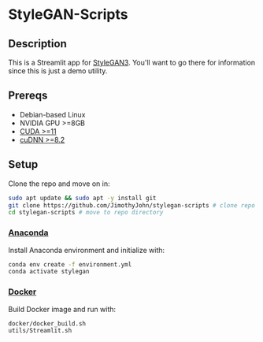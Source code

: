 # StyleGAN-Scripts

## Description

This is a Streamlit app for [StyleGAN3](https://github.com/NVlabs/stylegan3/). You'll want to go there for information since this is just a demo utility.

## Prereqs

* Debian-based Linux
* NVIDIA GPU >=8GB
* [CUDA >=11](https://developer.nvidia.com/cuda-downloads?target_os=Linux)
* [cuDNN >=8.2](https://developer.nvidia.com/cudnn-download-survey)

## Setup

Clone the repo and move on in:

```bash
sudo apt update && sudo apt -y install git
git clone https://github.com/JimothyJohn/stylegan-scripts # clone repo
cd stylegan-scripts # move to repo directory
```

### [Anaconda](https://docs.conda.io/en/latest/miniconda.html#linux-installers)

Install Anaconda environment and initialize with:

```bash
conda env create -f environment.yml
conda activate stylegan 
```

### [Docker](https://docs.docker.com/engine/install/ubuntu/)

Build Docker image and run with:

```bash
docker/docker_build.sh
utils/Streamlit.sh
```